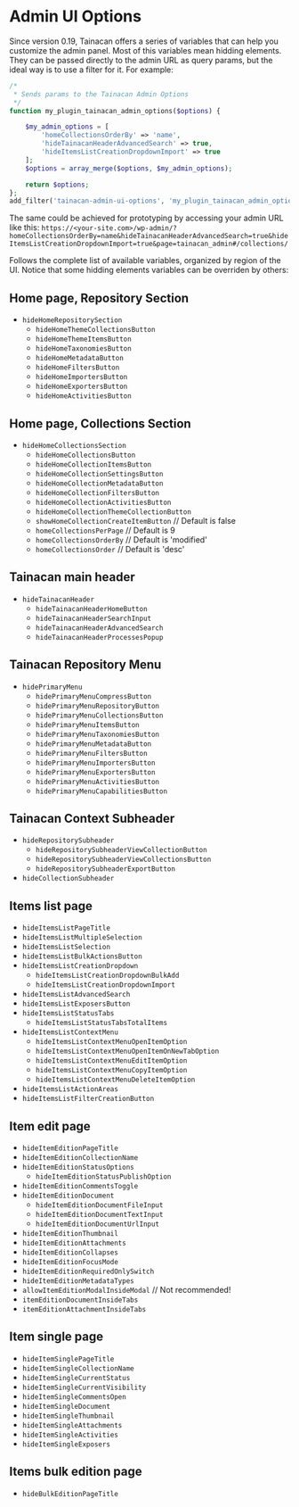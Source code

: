 # Admin UI Options

Since version 0.19, Tainacan offers a series of variables that can help you customize the admin panel. Most of this variables mean hidding elements. They can be passed directly to the admin URL as query params, but the ideal way is to use a filter for it. For example:

```php
/*
 * Sends params to the Tainacan Admin Options
 */
function my_plugin_tainacan_admin_options($options) {

	$my_admin_options = [
        'homeCollectionsOrderBy' => 'name',
        'hideTainacanHeaderAdvancedSearch' => true,
        'hideItemsListCreationDropdownImport' => true
    ];
	$options = array_merge($options, $my_admin_options);

	return $options;
};
add_filter('tainacan-admin-ui-options', 'my_plugin_tainacan_admin_options');
```

The same could be achieved for prototyping by accessing your admin URL like this:
`https://<your-site.com>/wp-admin/?homeCollectionsOrderBy=name&hideTainacanHeaderAdvancedSearch=true&hideItemsListCreationDropdownImport=true&page=tainacan_admin#/collections/`

Follows the complete list of available variables, organized by region of the UI. Notice that some hidding elements variables can be overriden by others:

## Home page, Repository Section

- `hideHomeRepositorySection`
  - `hideHomeThemeCollectionsButton`
  - `hideHomeThemeItemsButton`
  - `hideHomeTaxonomiesButton`
  - `hideHomeMetadataButton`
  - `hideHomeFiltersButton`
  - `hideHomeImportersButton`
  - `hideHomeExportersButton`
  - `hideHomeActivitiesButton`

## Home page, Collections Section

- `hideHomeCollectionsSection`
  - `hideHomeCollectionsButton`
  - `hideHomeCollectionItemsButton`
  - `hideHomeCollectionSettingsButton`
  - `hideHomeCollectionMetadataButton`
  - `hideHomeCollectionFiltersButton`
  - `hideHomeCollectionActivitiesButton`
  - `hideHomeCollectionThemeCollectionButton`
  - `showHomeCollectionCreateItemButton` // Default is false
  - `homeCollectionsPerPage` // Default is 9
  - `homeCollectionsOrderBy` // Default is 'modified'
  - `homeCollectionsOrder` // Default is 'desc'

## Tainacan main header

- `hideTainacanHeader`
  - `hideTainacanHeaderHomeButton`
  - `hideTainacanHeaderSearchInput`
  - `hideTainacanHeaderAdvancedSearch`
  - `hideTainacanHeaderProcessesPopup`

## Tainacan Repository Menu

- `hidePrimaryMenu`
  - `hidePrimaryMenuCompressButton`
  - `hidePrimaryMenuRepositoryButton`
  - `hidePrimaryMenuCollectionsButton`
  - `hidePrimaryMenuItemsButton`
  - `hidePrimaryMenuTaxonomiesButton`
  - `hidePrimaryMenuMetadataButton`
  - `hidePrimaryMenuFiltersButton`
  - `hidePrimaryMenuImportersButton`
  - `hidePrimaryMenuExportersButton`
  - `hidePrimaryMenuActivitiesButton`
  - `hidePrimaryMenuCapabilitiesButton`

## Tainacan Context Subheader

- `hideRepositorySubheader`
  - `hideRepositorySubheaderViewCollectionButton`
  - `hideRepositorySubheaderViewCollectionsButton`
  - `hideRepositorySubheaderExportButton`
- `hideCollectionSubheader`

## Items list page

- `hideItemsListPageTitle`
- `hideItemsListMultipleSelection`
- `hideItemsListSelection`
- `hideItemsListBulkActionsButton`
- `hideItemsListCreationDropdown`
  - `hideItemsListCreationDropdownBulkAdd`
  - `hideItemsListCreationDropdownImport`
- `hideItemsListAdvancedSearch`
- `hideItemsListExposersButton`
- `hideItemsListStatusTabs`
  - `hideItemsListStatusTabsTotalItems`
- `hideItemsListContextMenu`
  - `hideItemsListContextMenuOpenItemOption`
  - `hideItemsListContextMenuOpenItemOnNewTabOption`
  - `hideItemsListContextMenuEditItemOption`
  - `hideItemsListContextMenuCopyItemOption`
  - `hideItemsListContextMenuDeleteItemOption`
- `hideItemsListActionAreas`
- `hideItemsListFilterCreationButton`

## Item edit page

- `hideItemEditionPageTitle`
- `hideItemEditionCollectionName`
- `hideItemEditionStatusOptions`
  - `hideItemEditionStatusPublishOption`
- `hideItemEditionCommentsToggle`
- `hideItemEditionDocument`
  - `hideItemEditionDocumentFileInput`
  - `hideItemEditionDocumentTextInput`
  - `hideItemEditionDocumentUrlInput`
- `hideItemEditionThumbnail`
- `hideItemEditionAttachments`
- `hideItemEditionCollapses`
- `hideItemEditionFocusMode`
- `hideItemEditionRequiredOnlySwitch`
- `hideItemEditionMetadataTypes`
- `allowItemEditionModalInsideModal` // Not recommended!
- `itemEditionDocumentInsideTabs`
- `itemEditionAttachmentInsideTabs`

## Item single page

- `hideItemSinglePageTitle`
- `hideItemSingleCollectionName`
- `hideItemSingleCurrentStatus`
- `hideItemSingleCurrentVisibility`
- `hideItemSingleCommentsOpen`
- `hideItemSingleDocument`
- `hideItemSingleThumbnail`
- `hideItemSingleAttachments`
- `hideItemSingleActivities`
- `hideItemSingleExposers`

## Items bulk edition page

- `hideBulkEditionPageTitle`
